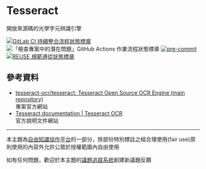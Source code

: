 # Tesseract

開放來源碼的光學字元辨識引擎

[![GitLab CI 持續整合流程狀態標章](https://gitlab.com/libre-knowledge/tesseract/badges/main/pipeline.svg?ignore_skipped=true "點擊查看 GitLab CI 持續整合流程的運行狀態")](https://gitlab.com/libre-knowledge/tesseract/-/commits/main) ![「檢查專案中的潛在問題」GitHub Actions 作業流程狀態標章](https://github.com/libre-knowledge/tesseract/actions/workflows/check-potential-problems.yml/badge.svg "本專案使用 GitHub Actions 自動化檢查專案中的潛在問題") [![pre-commit](https://img.shields.io/badge/pre--commit-enabled-brightgreen?logo=pre-commit&logoColor=white "本專案使用 pre-commit 檢查專案中的潛在問題")](https://github.com/pre-commit/pre-commit) [![REUSE 規範遵從狀態標章](https://api.reuse.software/badge/github.com/libre-knowledge/tesseract "本專案遵從 REUSE 規範降低軟體授權合規成本")](https://api.reuse.software/info/github.com/libre-knowledge/tesseract)

## 參考資料

* [tesseract-ocr/tesseract: Tesseract Open Source OCR Engine (main repository)](https://github.com/tesseract-ocr/tesseract)  
  專案官方網站
* [Tesseract documentation | Tesseract OCR](https://tesseract-ocr.github.io/)  
  官方說明文件網站

---

本主題為[自由知識協作平台](https://libre-knowledge.github.io/)的一部分，除部份特別標註之經合理使用(fair use)原則使用的內容外允許公眾於授權範圍內自由使用

如有任何問題，歡迎於本主題的[議題追蹤系統](https://github.com/libre-knowledge/tesseract/issues)創建新議題反饋
